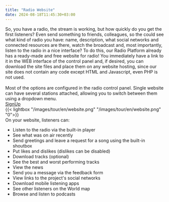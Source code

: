 ```yaml
---
title: "Radio Website"
date: 2024-08-18T11:45:30+03:00
---
```

<div class="view-item__list df fxw jcsb index">
<div class="view-item__block">
    <div class="view-item__text">
    So, you have a radio, the stream is working, but how quickly do you get the first listeners? Even send something to friends, colleagues, so the could see what kind of radio you have: name, description, what social networks and connected resources are there, watch the broadcast and, most importantly, listen to the radio in a nice interface? To do this, our Radio Platform already has a ready-made and free website for radio! You immediately have a link to it in the WEB interface of the control panel and, if desired, you can download the site files and place them on any website hosting, since our site does not contain any code except HTML and Javascript, even PHP is not used. 
    <br /><br />
    Most of the options are configured in the radio control panel.
    Single website can have several stations attached, allowing you to switch between them using a dropdown menu.
    </div>
    <a class="view-item__btn btn" href="https://app.streaming.center/signup"><img class="db" src="/img/marker.svg" alt=""><span class="db">SignUp</span></a>
</div>
<div class="view-item__block">
    {{< lightbox "/images/tour/en/website.png" "/images/tour/en/website.png" "0">}}
</div>
<div class="view-item__bottom index">
<div class="view-item__bold">On your website, listeners can:</div>
<ul class="view-item__ul">
    <li>Listen to the radio via the built-in player</li>
    <li>See what was on air recently</li>
    <li>Send greetings and leave a request for a song using the built-in shoutbox</li>
    <li>Put likes and dislikes (dislikes can be disabled)</li>
    <li>Download tracks (optional)</li>
    <li>See the best and worst performing tracks</li>
    <li>View the news</li>
    <li>Send you a message via the feedback form</li>
    <li>View links to the project's social networks</li>
    <li>Download mobile listening apps</li>
    <li>See other listeners on the World map</li>
    <li>Browse and listen to podcasts</li>
</ul>
</div>
